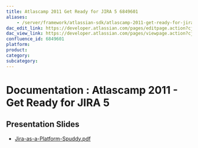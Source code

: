 ```yaml
---
title: Atlascamp 2011 Get Ready for JIRA 5 6849601
aliases:
    - /server/framework/atlassian-sdk/atlascamp-2011-get-ready-for-jira-5-6849601.html
dac_edit_link: https://developer.atlassian.com/pages/editpage.action?cjm=wozere&pageId=6849601
dac_view_link: https://developer.atlassian.com/pages/viewpage.action?cjm=wozere&pageId=6849601
confluence_id: 6849601
platform:
product:
category:
subcategory:
---
```

# Documentation : Atlascamp 2011 - Get Ready for JIRA 5

## Presentation Slides

-   [Jira-as-a-Platform-Spuddy.pdf](attachments/6849601/7078091.pdf)
















































































































































































































































































































